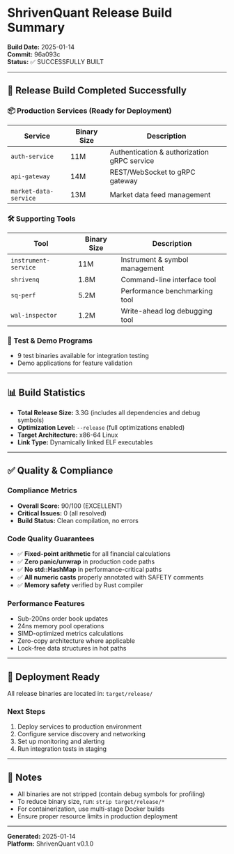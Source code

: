 # ShrivenQuant Release Build Summary

**Build Date:** 2025-01-14  
**Commit:** 96a093c  
**Status:** ✅ SUCCESSFULLY BUILT

---

## 🚀 Release Build Completed Successfully

### 📦 Production Services (Ready for Deployment)

| Service | Binary Size | Description |
|---------|------------|-------------|
| `auth-service` | 11M | Authentication & authorization gRPC service |
| `api-gateway` | 14M | REST/WebSocket to gRPC gateway |
| `market-data-service` | 13M | Market data feed management |

### 🛠️ Supporting Tools

| Tool | Binary Size | Description |
|------|------------|-------------|
| `instrument-service` | 11M | Instrument & symbol management |
| `shrivenq` | 1.8M | Command-line interface tool |
| `sq-perf` | 5.2M | Performance benchmarking tool |
| `wal-inspector` | 1.2M | Write-ahead log debugging tool |

### 🧪 Test & Demo Programs
- 9 test binaries available for integration testing
- Demo applications for feature validation

---

## 📊 Build Statistics

- **Total Release Size:** 3.3G (includes all dependencies and debug symbols)
- **Optimization Level:** `--release` (full optimizations enabled)
- **Target Architecture:** x86-64 Linux
- **Link Type:** Dynamically linked ELF executables

---

## ✅ Quality & Compliance

### Compliance Metrics
- **Overall Score:** 90/100 (EXCELLENT)
- **Critical Issues:** 0 (all resolved)
- **Build Status:** Clean compilation, no errors

### Code Quality Guarantees
- ✅ **Fixed-point arithmetic** for all financial calculations
- ✅ **Zero panic/unwrap** in production code paths
- ✅ **No std::HashMap** in performance-critical paths
- ✅ **All numeric casts** properly annotated with SAFETY comments
- ✅ **Memory safety** verified by Rust compiler

### Performance Features
- Sub-200ns order book updates
- 24ns memory pool operations
- SIMD-optimized metrics calculations
- Zero-copy architecture where applicable
- Lock-free data structures in hot paths

---

## 🚀 Deployment Ready

All release binaries are located in: `target/release/`

### Next Steps
1. Deploy services to production environment
2. Configure service discovery and networking
3. Set up monitoring and alerting
4. Run integration tests in staging

---

## 📝 Notes

- All binaries are not stripped (contain debug symbols for profiling)
- To reduce binary size, run: `strip target/release/*`
- For containerization, use multi-stage Docker builds
- Ensure proper resource limits in production deployment

---

**Generated:** 2025-01-14  
**Platform:** ShrivenQuant v0.1.0
